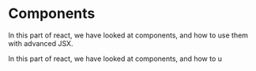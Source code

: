 # Components

In this part of react, we have looked at components, and how to use them with advanced JSX.

In this part of react, we have looked at components, and how to u
